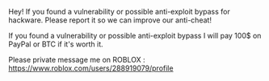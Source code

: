 Hey!
If you found a vulnerability or possible anti-exploit bypass for hackware. Please report it so we can improve our anti-cheat!

If you found a vulnerability or possible anti-exploit bypass I will pay 100$ on PayPal or BTC if it's worth it. 

Please private message me on ROBLOX :
https://www.roblox.com/users/288919079/profile
